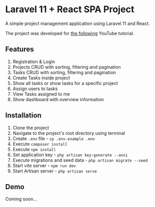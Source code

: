 # Laravel 11 + React SPA Project
A simple project management application using Laravel 11 and React.

The project was developed for [the following](https://youtu.be/VrQRa-afCAk) YouTube tutorial.

## Features
1. Registration & Login
2. Projects CRUD with sorting, filtering and pagination
3. Tasks CRUD with sorting, filtering and pagination
4. Create Tasks inside project
5. Show all tasks or show tasks for a specific project
6. Assign users to tasks
7. View Tasks assigned to me
8. Show dashboard with overview information

## Installation
1. Clone the project
2. Navigate to the project's root directory using terminal
3. Create `.env` file - `cp .env.example .env`
4. Execute `composer install`
5. Execute `npm install`
6. Set application key - `php artisan key:generate --ansi`
7. Execute migrations and seed data - `php artisan migrate --seed`
8. Start vite server - `npm run dev`
9. Start Artisan server - `php artisan serve`

## Demo
Coming soon...


